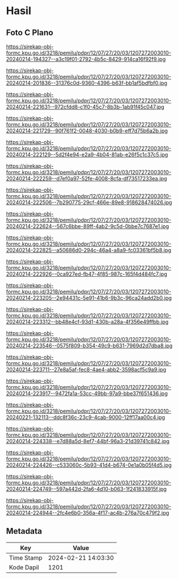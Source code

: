 # Hasil

## Foto C Plano

https://sirekap-obj-formc.kpu.go.id/3218/pemilu/pdpr/12/07/27/20/03/1207272003010-20240214-194327--a3c19f01-2792-4b5c-8429-914ca16f92f9.jpg

https://sirekap-obj-formc.kpu.go.id/3218/pemilu/pdpr/12/07/27/20/03/1207272003010-20240214-201836--31376c0d-9360-4396-b63f-bb1af5bdfbf0.jpg

https://sirekap-obj-formc.kpu.go.id/3218/pemilu/pdpr/12/07/27/20/03/1207272003010-20240214-221631--972cfdd8-c1f0-45c7-8b3b-1ab91f45c047.jpg

https://sirekap-obj-formc.kpu.go.id/3218/pemilu/pdpr/12/07/27/20/03/1207272003010-20240214-221729--90f761f2-0048-4030-b0b9-eff7d75b6a2b.jpg

https://sirekap-obj-formc.kpu.go.id/3218/pemilu/pdpr/12/07/27/20/03/1207272003010-20240214-222129--5d2f4e94-e2a9-4b04-81ab-e26f5c1c37c5.jpg

https://sirekap-obj-formc.kpu.go.id/3218/pemilu/pdpr/12/07/27/20/03/1207272003010-20240214-222259--d7ef0a97-52fe-4008-8cfa-df73517233ea.jpg

https://sirekap-obj-formc.kpu.go.id/3218/pemilu/pdpr/12/07/27/20/03/1207272003010-20240214-222506--7b290775-29cf-466e-89e8-918628474026.jpg

https://sirekap-obj-formc.kpu.go.id/3218/pemilu/pdpr/12/07/27/20/03/1207272003010-20240214-222624--567c6bbe-89ff-4ab2-9c5d-0bbe7c7687e1.jpg

https://sirekap-obj-formc.kpu.go.id/3218/pemilu/pdpr/12/07/27/20/03/1207272003010-20240214-222825--a50686d0-294c-46a4-a8a9-fc03361bf5b8.jpg

https://sirekap-obj-formc.kpu.go.id/3218/pemilu/pdpr/12/07/27/20/03/1207272003010-20240214-222926--0ca927ed-fb47-4f85-987c-165f4d484fc7.jpg

https://sirekap-obj-formc.kpu.go.id/3218/pemilu/pdpr/12/07/27/20/03/1207272003010-20240214-223205--2e94431c-5e91-41b6-9b3c-96ca24add2b0.jpg

https://sirekap-obj-formc.kpu.go.id/3218/pemilu/pdpr/12/07/27/20/03/1207272003010-20240214-223312--bb48e4cf-93d1-430b-a28a-4f356e49ffbb.jpg

https://sirekap-obj-formc.kpu.go.id/3218/pemilu/pdpr/12/07/27/20/03/1207272003010-20240214-223546--0575f809-b354-49c9-b631-7969d2d7dba8.jpg

https://sirekap-obj-formc.kpu.go.id/3218/pemilu/pdpr/12/07/27/20/03/1207272003010-20240214-223711--27e8a5af-fec8-4ae4-abb2-3598acf5c9a9.jpg

https://sirekap-obj-formc.kpu.go.id/3218/pemilu/pdpr/12/07/27/20/03/1207272003010-20240214-223917--9472fa1a-53cc-49bb-97a9-bbe37f651436.jpg

https://sirekap-obj-formc.kpu.go.id/3218/pemilu/pdpr/12/07/27/20/03/1207272003010-20240221-132113--ddc8f36c-23c9-4cab-9000-12ff17aa00c4.jpg

https://sirekap-obj-formc.kpu.go.id/3218/pemilu/pdpr/12/07/27/20/03/1207272003010-20240214-224338--e7d88a5d-8ef7-44bf-96a3-21d39741c842.jpg

https://sirekap-obj-formc.kpu.go.id/3218/pemilu/pdpr/12/07/27/20/03/1207272003010-20240214-224426--c533060c-5b93-41d4-b674-0e1a0b05f4d5.jpg

https://sirekap-obj-formc.kpu.go.id/3218/pemilu/pdpr/12/07/27/20/03/1207272003010-20240214-224749--597a442d-2fa6-4d10-b063-1f241833915f.jpg

https://sirekap-obj-formc.kpu.go.id/3218/pemilu/pdpr/12/07/27/20/03/1207272003010-20240214-224944--2fc4e6b0-356a-4f17-ac4b-276a70c479f2.jpg


## Metadata

| Key        | Value               |
| ---------- | ------------------- |
| Time Stamp | 2024-02-21 14:03:30 |
| Kode Dapil | 1201                |



